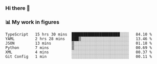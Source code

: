 ### Hi there 👋

### 📊 My work in figures

<!--START_SECTION:waka-->

```text
TypeScript   15 hrs 30 mins  █████████████████████░░░░   84.10 %
YAML         2 hrs 28 mins   ███▒░░░░░░░░░░░░░░░░░░░░░   13.46 %
JSON         13 mins         ▒░░░░░░░░░░░░░░░░░░░░░░░░   01.18 %
Python       7 mins          ▒░░░░░░░░░░░░░░░░░░░░░░░░   00.69 %
XML          4 mins          ░░░░░░░░░░░░░░░░░░░░░░░░░   00.37 %
Git Config   1 min           ░░░░░░░░░░░░░░░░░░░░░░░░░   00.11 %
```

<!--END_SECTION:waka-->
